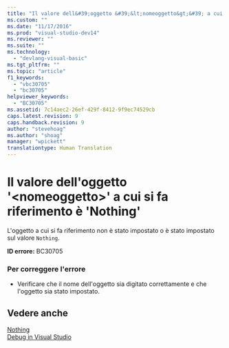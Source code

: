 ```yaml
---
title: "Il valore dell&#39;oggetto &#39;&lt;nomeoggetto&gt;&#39; a cui si fa riferimento &#232; &#39;Nothing&#39; | Microsoft Docs"
ms.custom: ""
ms.date: "11/17/2016"
ms.prod: "visual-studio-dev14"
ms.reviewer: ""
ms.suite: ""
ms.technology: 
  - "devlang-visual-basic"
ms.tgt_pltfrm: ""
ms.topic: "article"
f1_keywords: 
  - "vbc30705"
  - "bc30705"
helpviewer_keywords: 
  - "BC30705"
ms.assetid: 7c14aec2-26ef-429f-8412-9f9ec74529cb
caps.latest.revision: 9
caps.handback.revision: 9
author: "stevehoag"
ms.author: "shoag"
manager: "wpickett"
translationtype: Human Translation
---
```

# Il valore dell&#39;oggetto &#39;&lt;nomeoggetto&gt;&#39; a cui si fa riferimento &#232; &#39;Nothing&#39;
L'oggetto a cui si fa riferimento non è stato impostato o è stato impostato sul valore `Nothing`.  
  
 **ID errore:** BC30705  
  
### Per correggere l'errore  
  
-   Verificare che il nome dell'oggetto sia digitato correttamente e che l'oggetto sia stato impostato.  
  
## Vedere anche  
 [Nothing](../../visual-basic/language-reference/nothing.md)   
 [Debug in Visual Studio](/visual-studio/debugger/debugging-in-visual-studio)